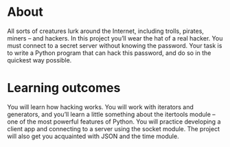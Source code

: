 # About

All sorts of creatures lurk around the Internet, including trolls, pirates, miners – and hackers. 
In this project you’ll wear the hat of a real hacker. You must connect to a secret server without knowing the password. 
Your task is to write a Python program that can hack this password, and do so in the quickest way possible.

# Learning outcomes

You will learn how hacking works. You will work with iterators and generators, and you’ll learn a little something about the itertools module – one of the most powerful features of Python. You will practice developing a client app and connecting to a server using the socket module. The project will also get you acquainted with JSON and the time module.
